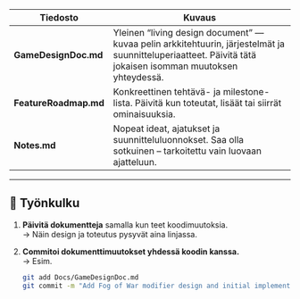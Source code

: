 | Tiedosto | Kuvaus |
|-----------|--------|
| **GameDesignDoc.md** | Yleinen “living design document” — kuvaa pelin arkkitehtuurin, järjestelmät ja suunnitteluperiaatteet. Päivitä tätä jokaisen isomman muutoksen yhteydessä. |
| **FeatureRoadmap.md** | Konkreettinen tehtävä- ja milestone-lista. Päivitä kun toteutat, lisäät tai siirrät ominaisuuksia. |
| **Notes.md** | Nopeat ideat, ajatukset ja suunnitteluluonnokset. Saa olla sotkuinen – tarkoitettu vain luovaan ajatteluun. |

---

## 🔹 Työnkulku

1. **Päivitä dokumentteja** samalla kun teet koodimuutoksia.  
   → Näin design ja toteutus pysyvät aina linjassa.

2. **Commitoi dokumenttimuutokset yhdessä koodin kanssa.**  
   → Esim.  
   ```bash
   git add Docs/GameDesignDoc.md
   git commit -m "Add Fog of War modifier design and initial implementation"
